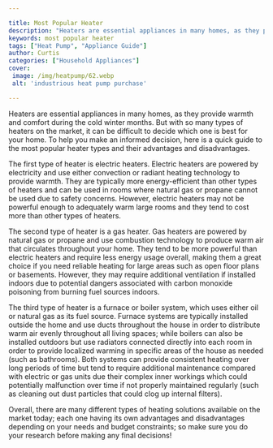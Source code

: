 ```yaml
---

title: Most Popular Heater
description: "Heaters are essential appliances in many homes, as they provide warmth and comfort during the cold winter months. But with so many...see more"
keywords: most popular heater
tags: ["Heat Pump", "Appliance Guide"]
author: Curtis
categories: ["Household Appliances"]
cover: 
 image: /img/heatpump/62.webp
 alt: 'industrious heat pump purchase'

---
```


Heaters are essential appliances in many homes, as they provide warmth and comfort during the cold winter months. But with so many types of heaters on the market, it can be difficult to decide which one is best for your home. To help you make an informed decision, here is a quick guide to the most popular heater types and their advantages and disadvantages. 

The first type of heater is electric heaters. Electric heaters are powered by electricity and use either convection or radiant heating technology to provide warmth. They are typically more energy-efficient than other types of heaters and can be used in rooms where natural gas or propane cannot be used due to safety concerns. However, electric heaters may not be powerful enough to adequately warm large rooms and they tend to cost more than other types of heaters. 

The second type of heater is a gas heater. Gas heaters are powered by natural gas or propane and use combustion technology to produce warm air that circulates throughout your home. They tend to be more powerful than electric heaters and require less energy usage overall, making them a great choice if you need reliable heating for large areas such as open floor plans or basements. However, they may require additional ventilation if installed indoors due to potential dangers associated with carbon monoxide poisoning from burning fuel sources indoors. 

The third type of heater is a furnace or boiler system, which uses either oil or natural gas as its fuel source. Furnace systems are typically installed outside the home and use ducts throughout the house in order to distribute warm air evenly throughout all living spaces; while boilers can also be installed outdoors but use radiators connected directly into each room in order to provide localized warming in specific areas of the house as needed (such as bathrooms). Both systems can provide consistent heating over long periods of time but tend to require additional maintenance compared with electric or gas units due their complex inner workings which could potentially malfunction over time if not properly maintained regularly (such as cleaning out dust particles that could clog up internal filters). 

Overall, there are many different types of heating solutions available on the market today; each one having its own advantages and disadvantages depending on your needs and budget constraints; so make sure you do your research before making any final decisions!
